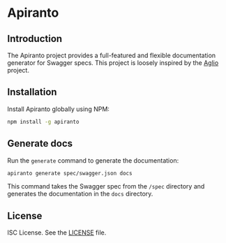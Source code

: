# Apiranto

## Introduction

The Apiranto project provides a full-featured and flexible documentation
generator for Swagger specs. This project is loosely inspired by the
[Aglio](https://github.com/danielgtaylor/aglio) project.

## Installation

Install Apiranto globally using NPM:

```bash
npm install -g apiranto
```

## Generate docs

Run the `generate` command to generate the documentation:

```bash
apiranto generate spec/swagger.json docs
```

This command takes the Swagger spec from the `/spec` directory and generates the
documentation in the `docs` directory.

## License

ISC License. See the [LICENSE](LICENSE) file.
